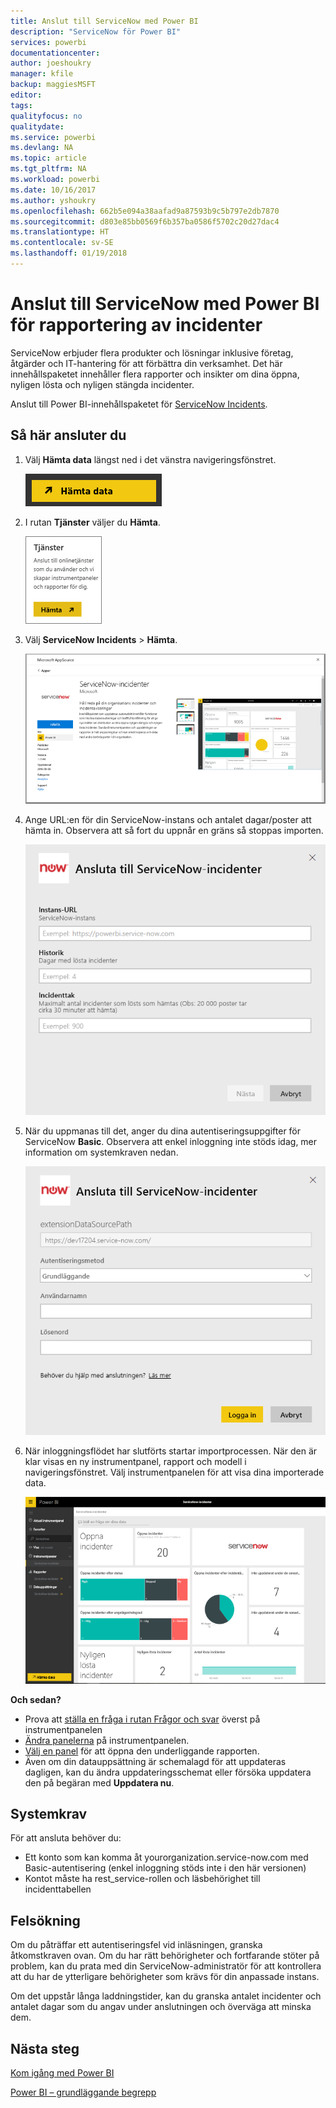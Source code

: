 ```yaml
---
title: Anslut till ServiceNow med Power BI
description: "ServiceNow för Power BI"
services: powerbi
documentationcenter: 
author: joeshoukry
manager: kfile
backup: maggiesMSFT
editor: 
tags: 
qualityfocus: no
qualitydate: 
ms.service: powerbi
ms.devlang: NA
ms.topic: article
ms.tgt_pltfrm: NA
ms.workload: powerbi
ms.date: 10/16/2017
ms.author: yshoukry
ms.openlocfilehash: 662b5e094a38aafad9a87593b9c5b797e2db7870
ms.sourcegitcommit: d803e85bb0569f6b357ba0586f5702c20d27dac4
ms.translationtype: HT
ms.contentlocale: sv-SE
ms.lasthandoff: 01/19/2018
---
```

# <a name="connect-to-servicenow-with-power-bi-for-incident-reporting"></a>Anslut till ServiceNow med Power BI för rapportering av incidenter
ServiceNow erbjuder flera produkter och lösningar inklusive företag, åtgärder och IT-hantering för att förbättra din verksamhet. Det här innehållspaketet innehåller flera rapporter och insikter om dina öppna, nyligen lösta och nyligen stängda incidenter.  

Anslut till Power BI-innehållspaketet för [ServiceNow Incidents](https://app.powerbi.com/getdata/services/servicenow).

## <a name="how-to-connect"></a>Så här ansluter du
1. Välj **Hämta data** längst ned i det vänstra navigeringsfönstret.
   
   ![](media/service-connect-to-servicenow/pbi_getdata.png) 
2. I rutan **Tjänster** väljer du **Hämta**.
   
   ![](media/service-connect-to-servicenow/pbi_getservices.png) 
3. Välj **ServiceNow Incidents** \> **Hämta**.
   
   ![](media/service-connect-to-servicenow/connect.png)
4. Ange URL:en för din ServiceNow-instans och antalet dagar/poster att hämta in. Observera att så fort du uppnår en gräns så stoppas importen.
   
   ![](media/service-connect-to-servicenow/params.png)
5. När du uppmanas till det, anger du dina autentiseringsuppgifter för ServiceNow **Basic**. Observera att enkel inloggning inte stöds idag, mer information om systemkraven nedan.
   
   ![](media/service-connect-to-servicenow/creds.png)
6. När inloggningsflödet har slutförts startar importprocessen. När den är klar visas en ny instrumentpanel, rapport och modell i navigeringsfönstret. Välj instrumentpanelen för att visa dina importerade data.
   
    ![](media/service-connect-to-servicenow/dashboard.png)

**Och sedan?**

* Prova att [ställa en fråga i rutan Frågor och svar](power-bi-q-and-a.md) överst på instrumentpanelen
* [Ändra panelerna](service-dashboard-edit-tile.md) på instrumentpanelen.
* [Välj en panel](service-dashboard-tiles.md) för att öppna den underliggande rapporten.
* Även om din datauppsättning är schemalagd för att uppdateras dagligen, kan du ändra uppdateringsschemat eller försöka uppdatera den på begäran med **Uppdatera nu**.

## <a name="system-requirements"></a>Systemkrav
För att ansluta behöver du:  

* Ett konto som kan komma åt yourorganization.service-now.com med Basic-autentisering (enkel inloggning stöds inte i den här versionen)  
* Kontot måste ha rest_service-rollen och läsbehörighet till incidenttabellen  

## <a name="troubleshooting"></a>Felsökning
Om du påträffar ett autentiseringsfel vid inläsningen, granska åtkomstkraven ovan. Om du har rätt behörigheter och fortfarande stöter på problem, kan du prata med din ServiceNow-administratör för att kontrollera att du har de ytterligare behörigheter som krävs för din anpassade instans.

Om det uppstår långa laddningstider, kan du granska antalet incidenter och antalet dagar som du angav under anslutningen och överväga att minska dem.

## <a name="next-steps"></a>Nästa steg
[Kom igång med Power BI](service-get-started.md)

[Power BI – grundläggande begrepp](service-basic-concepts.md)

